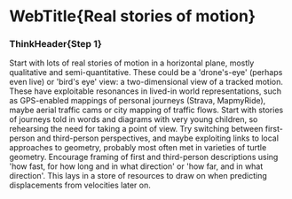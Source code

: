 # WebTitle{Real stories of motion}

### ThinkHeader{Step 1}

Start with lots of real stories of motion in a horizontal plane, mostly qualitative and semi-quantitative. These could be a 'drone's-eye' (perhaps even live) or 'bird's eye' view: a two-dimensional view of a tracked motion. These have exploitable resonances in lived-in world representations, such as GPS-enabled mappings of personal journeys (Strava, MapmyRide), maybe aerial traffic cams or city mapping of traffic flows. Start with stories of journeys told in words and diagrams with very young children, so rehearsing the need for taking a point of view. Try switching between first-person and third-person perspectives, and maybe exploiting links to local approaches to geometry, probably most often met in varieties of turtle geometry. Encourage framing of first and third-person descriptions using 'how fast, for how long and in what direction' or 'how far, and in what direction'. This lays in a store of resources to draw on when predicting displacements from velocities later on.
